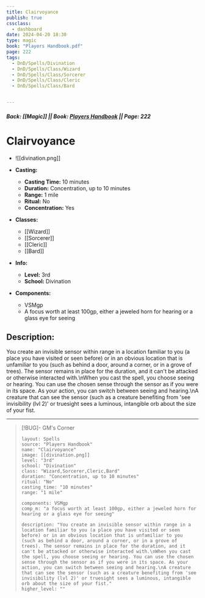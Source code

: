 ```yaml
---
title: Clairvoyance
publish: true
cssclass:
  - dashboard
date: 2024-04-20 18:30
type: magic
book: "Players Handbook.pdf"
page: 222
tags:
  - DnD/Spells/Divination
  - DnD/Spells/Class/Wizard
  - DnD/Spells/Class/Sorcerer
  - DnD/Spells/Class/Cleric
  - DnD/Spells/Class/Bard


---
```


##### Back: [[Magic]] || Book: [Players Handbook](https://drive.google.com/drive/folders/1O5bhpYizcIT5xxAoLOuzCRht_PVS7VSG?usp=sharing) || Page: 222

# Clairvoyance
- ![[divination.png]]
- **Casting:**
    - **Casting Time:** 10 minutes
    - **Duration:** Concentration, up to 10 minutes
    - **Range:** 1 mile
    - **Ritual:** No
    - **Concentration:** Yes
- **Classes:**
    - [[Wizard]]
    - [[Sorcerer]]
    - [[Cleric]]
    - [[Bard]]

- **Info:**
    - **Level:** 3rd
    - **School:** Divination
- **Components:**
    - VSMgp
    - A focus worth at least 100gp, either a jeweled horn for hearing or a glass eye for seeing

## Description:
You create an invisible sensor within range in a location familiar to you (a place you have visited or seen before) or in an obvious location that is unfamiliar to you (such as behind a door, around a corner, or in a grove of trees). The sensor remains in place for the duration, and it can't be attacked or otherwise interacted with.\nWhen you cast the spell, you choose seeing or hearing. You can use the chosen sense through the sensor as if you were in its space. As your action, you can switch between seeing and hearing.\nA creature that can see the sensor (such as a creature benefiting from 'see invisibility (lvl 2)' or truesight sees a luminous, intangible orb about the size of your fist.



---

> [!BUG]- GM's Corner
>
> ```statblock
> layout: Spells
> source: "Players Handbook"
> name: "Clairvoyance"
> image: [[divination.png]]
> level: "3rd"
> school: "Divination"
> class: "Wizard,Sorcerer,Cleric,Bard"
> duration: "Concentration, up to 10 minutes"
> ritual: "No"
> casting_time: "10 minutes"
> range: "1 mile"
>
> components: VSMgp
> comp_m: "a focus worth at least 100gp, either a jeweled horn for hearing or a glass eye for seeing"
>
> description: "You create an invisible sensor within range in a location familiar to you (a place you have visited or seen before) or in an obvious location that is unfamiliar to you (such as behind a door, around a corner, or in a grove of trees). The sensor remains in place for the duration, and it can't be attacked or otherwise interacted with.\nWhen you cast the spell, you choose seeing or hearing. You can use the chosen sense through the sensor as if you were in its space. As your action, you can switch between seeing and hearing.\nA creature that can see the sensor (such as a creature benefiting from 'see invisibility (lvl 2)' or truesight sees a luminous, intangible orb about the size of your fist."
> higher_level: ""
> ```
